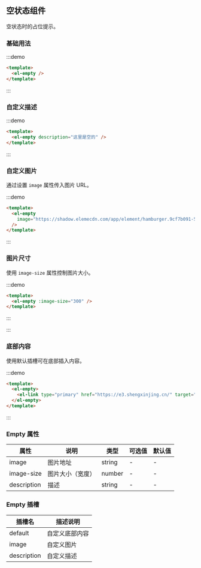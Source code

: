 ## 空状态组件

空状态时的占位提示。

### 基础用法

:::demo

```html
<template>
  <el-empty />
</template>
```

:::

### 自定义描述

:::demo

```html
<template>
  <el-empty description="这里是空的" />
</template>
```

:::

### 自定义图片

通过设置 `image` 属性传入图片 URL。

:::demo

```html
<template>
  <el-empty
    image="https://shadow.elemecdn.com/app/element/hamburger.9cf7b091-55e9-11e9-a976-7f4d0b07eef6.png"
  />
</template>
```

:::

### 图片尺寸

使用 `image-size` 属性控制图片大小。

:::demo

```html
<template>
  <el-empty :image-size="300" />
</template>
```

:::

:::

### 底部内容

使用默认插槽可在底部插入内容。

:::demo

```html
<template>
  <el-empty>
    <el-link type="primary" href="https://e3.shengxinjing.cn/" target="_blank">跳转到首页</el-link>
  </el-empty>
</template>
```

:::

### Empty 属性

| 属性 | 说明 | 类型  | 可选值 | 默认值 |
| - | - | - | - | - |
| image | 图片地址 | string | - | - |
| image-size | 图片大小（宽度）| number | - | - |
| description | 描述 | string | - | - |

### Empty 插槽

| 插槽名 | 描述说明 |
| - | - |
| default | 自定义底部内容 |
| image | 自定义图片 |
| description | 自定义描述 |

